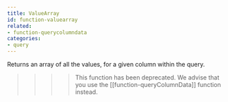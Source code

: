 ```yaml
---
title: ValueArray
id: function-valuearray
related:
- function-querycolumndata
categories:
- query
---
```


Returns an array of all the values, for a given column within the query.

>>>> This function has been deprecated. We advise that you use the [[function-queryColumnData]] function instead.
